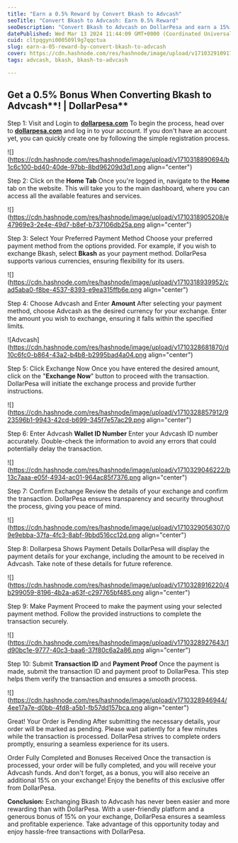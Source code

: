 ```yaml
---
title: "Earn a 0.5% Reward by Convert Bkash to Advcash"
seoTitle: "Convert Bkash to Advcash: Earn 0.5% Reward"
seoDescription: "Convert Bkash to Advcash on DollarPesa and earn a 15% bonus. Fast, secure transactions. Start now!"
datePublished: Wed Mar 13 2024 11:44:09 GMT+0000 (Coordinated Universal Time)
cuid: cltpqgyni000509l9g7qqctua
slug: earn-a-05-reward-by-convert-bkash-to-advcash
cover: https://cdn.hashnode.com/res/hashnode/image/upload/v1710329109170/c17070f6-173c-4b6d-a0fd-361bca48a0d7.jpeg
tags: advcash, bkash, bkash-to-advcash

---
```


## **Get a 0.5% Bonus When Converting Bkash to** Advcash**! | DollarPesa**

Step 1: Visit and Login to [**dollarpesa.com**](http://dollarpesa.com) To begin the process, head over to [**dollarpesa.com**](http://dollarpesa.com) and log in to your account. If you don't have an account yet, you can quickly create one by following the simple registration process.

![](https://cdn.hashnode.com/res/hashnode/image/upload/v1710318890694/b1c6c100-bd40-40de-97bb-8bd96209d3d1.png align="center")

Step 2: Click on the **Home Tab** Once you're logged in, navigate to the **Home** tab on the website. This will take you to the main dashboard, where you can access all the available features and services.

![](https://cdn.hashnode.com/res/hashnode/image/upload/v1710318905208/e47969e3-2e4e-49d7-b8ef-b737106db25a.png align="center")

Step 3: Select Your Preferred Payment Method Choose your preferred payment method from the options provided. For example, if you wish to exchange Bkash, select **Bkash** as your payment method. DollarPesa supports various currencies, ensuring flexibility for its users.

![](https://cdn.hashnode.com/res/hashnode/image/upload/v1710318939952/cad5aba0-f8be-4537-8393-e9ea315ffb6e.png align="center")

Step 4: Choose Advcash and Enter **Amount** After selecting your payment method, choose Advcash as the desired currency for your exchange. Enter the amount you wish to exchange, ensuring it falls within the specified limits.

![Advcash](https://cdn.hashnode.com/res/hashnode/image/upload/v1710328681870/d10c6fc0-b864-43a2-b4b8-b2995bad4a04.png align="center")

Step 5: Click Exchange Now Once you have entered the desired amount, click on the "**Exchange Now**" button to proceed with the transaction. DollarPesa will initiate the exchange process and provide further instructions.

![](https://cdn.hashnode.com/res/hashnode/image/upload/v1710328857912/923596b1-9943-42cd-b699-345f7e57ac29.png align="center")

Step 6: Enter Advcash **Wallet ID Number** Enter your Advcash ID number accurately. Double-check the information to avoid any errors that could potentially delay the transaction.

![](https://cdn.hashnode.com/res/hashnode/image/upload/v1710329046222/b13c7aaa-e05f-4934-ac01-964ac85f7376.png align="center")

Step 7: Confirm Exchange Review the details of your exchange and confirm the transaction. DollarPesa ensures transparency and security throughout the process, giving you peace of mind.

![](https://cdn.hashnode.com/res/hashnode/image/upload/v1710329056307/09e9ebba-37fa-4fc3-8abf-9bbd516cc12d.png align="center")

Step 8: Dollarpesa Shows Payment Details DollarPesa will display the payment details for your exchange, including the amount to be received in Advcash. Take note of these details for future reference.

![](https://cdn.hashnode.com/res/hashnode/image/upload/v1710328916220/4b299059-8196-4b2a-a63f-c297765bf485.png align="center")

Step 9: Make Payment Proceed to make the payment using your selected payment method. Follow the provided instructions to complete the transaction securely.

![](https://cdn.hashnode.com/res/hashnode/image/upload/v1710328927643/1d90bc1e-9777-40c3-baa6-37f80c6a2a86.png align="center")

Step 10: Submit **Transaction ID** and **Payment Proof** Once the payment is made, submit the transaction ID and payment proof to DollarPesa. This step helps them verify the transaction and ensures a smooth process.

![](https://cdn.hashnode.com/res/hashnode/image/upload/v1710328946944/4ee17a7e-d0bb-4fd8-a5b1-fb57dd157bca.png align="center")

Great! Your Order is Pending After submitting the necessary details, your order will be marked as pending. Please wait patiently for a few minutes while the transaction is processed. DollarPesa strives to complete orders promptly, ensuring a seamless experience for its users.

Order Fully Completed and Bonuses Received Once the transaction is processed, your order will be fully completed, and you will receive your Advcash funds. And don't forget, as a bonus, you will also receive an additional 15% on your exchange! Enjoy the benefits of this exclusive offer from DollarPesa.

**Conclusion:** Exchanging Bkash to Advcash has never been easier and more rewarding than with DollarPesa. With a user-friendly platform and a generous bonus of 15% on your exchange, DollarPesa ensures a seamless and profitable experience. Take advantage of this opportunity today and enjoy hassle-free transactions with DollarPesa.
